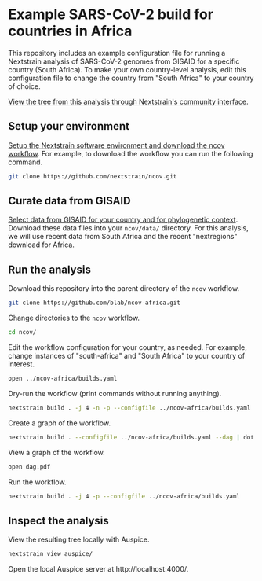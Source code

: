 # Example SARS-CoV-2 build for countries in Africa

This repository includes an example configuration file for running a Nextstrain analysis of SARS-CoV-2 genomes from GISAID for a specific country (South Africa).
To make your own country-level analysis, edit this configuration file to change the country from "South Africa" to your country of choice.

[View the tree from this analysis through Nextstrain's community interface](https://nextstrain.org/community/blab/ncov-africa@main/south-africa).

## Setup your environment

[Setup the Nextstrain software environment and download the ncov workflow](https://nextstrain.github.io/ncov/setup.html).
For example, to download the workflow you can run the following command.

```bash
git clone https://github.com/nextstrain/ncov.git
```

## Curate data from GISAID

[Select data from GISAID for your country and for phylogenetic context](https://nextstrain.github.io/ncov/data-prep.html).
Download these data files into your `ncov/data/` directory.
For this analysis, we will use recent data from South Africa and the recent "nextregions" download for Africa.

## Run the analysis

Download this repository into the parent directory of the `ncov` workflow.

```bash
git clone https://github.com/blab/ncov-africa.git
```

Change directories to the `ncov` workflow.

``` bash
cd ncov/
```

Edit the workflow configuration for your country, as needed.
For example, change instances of "south-africa" and "South Africa" to your country of interest.

```bash
open ../ncov-africa/builds.yaml
```

Dry-run the workflow (print commands without running anything).

``` bash
nextstrain build . -j 4 -n -p --configfile ../ncov-africa/builds.yaml
```

Create a graph of the workflow.

``` bash
nextstrain build . --configfile ../ncov-africa/builds.yaml --dag | dot -Tpdf > dag.pdf
```

View a graph of the workflow.

```bash
open dag.pdf
```

Run the workflow.

``` bash
nextstrain build . -j 4 -p --configfile ../ncov-africa/builds.yaml
```

## Inspect the analysis

View the resulting tree locally with Auspice.

```bash
nextstrain view auspice/
```

Open the local Auspice server at http://localhost:4000/.
